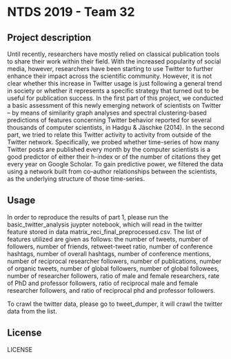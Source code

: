 # NTDS 2019 - Team 32

## Project description

Until recently, researchers have mostly relied on classical publication tools to share their work within their field. With the increased popularity of social media, however, researchers have been starting to use Twitter to further enhance their impact across the scientific community. However, it is not clear whether this increase in Twitter usage is just following a general trend in society or whether it represents a specific strategy that turned out to be useful for publication success. In the first part of this project, we conducted a basic assessment of this newly emerging network of scientists on Twitter – by means of similarity graph analyses and spectral clustering-based predictions of features concerning Twitter behavior reported for several thousands of computer scientists, in Hadgu & Jäschke (2014). In the second part, we tried to relate this Twitter activity to activity from outside of the Twitter network. Specifically, we probed whether time-series of how many Twitter posts are published every month by the computer scientists is a good predictor of either their h-index or of the number of citations they get every year on Google Scholar. To gain predictive power, we filtered the data using a network built from co-author relationships between the scientists, as the underlying structure of those time-series.

## Usage

In order to reproduce the results of part 1, please run the basic_twitter_analysis juypter notebook, which will read in the twitter feature stored in data matrix_reci_final_preprocessed.csv. The list of features utilized are given as follows: the number of tweets, number of followers, number of friends, retweet-tweet ratio, number of conference hashtags, number of overall hashtags, number of conference mentions, number of reciprocal researcher followers, number of publications, number of organic tweets, number of global followers, number of global followees, number of researcher followers, ratio of male and female researchers, rate of PhD and professor followers, ratio of reciprocal male and female researcher followers, and ratio of reciprocal phd and professor followers.

To crawl the twitter data, please go to tweet_dumper, it will crawl the twitter data from the list.

## License

LICENSE
